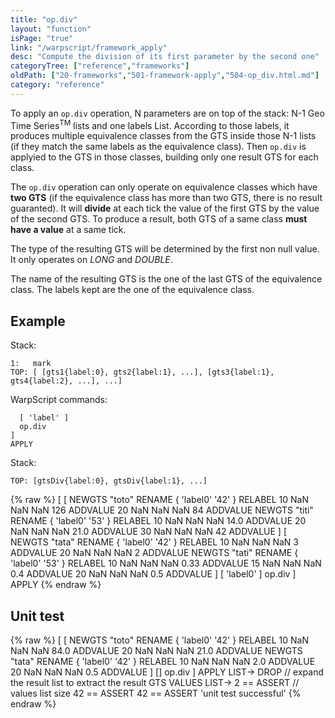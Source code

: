 ```yaml
---
title: "op.div"
layout: "function"
isPage: "true"
link: "/warpscript/framework_apply"
desc: "Compute the division of its first parameter by the second one"
categoryTree: ["reference","frameworks"]
oldPath: ["20-frameworks","501-framework-apply","504-op_div.html.md"]
category: "reference"
---
```


To apply an `op.div` operation, N parameters are on top of the stack: N-1 Geo Time Series<sup>TM</sup> lists and one labels List. According to those labels, it produces multiple equivalence classes from the GTS inside those N-1 lists (if they match the same labels as the equivalence class). Then `op.div` is applyied to the GTS in those classes, building only one result GTS for each class.

The `op.div` operation can only operate on equivalence classes which have **two GTS** (if the equivalence class has more than two GTS, there is no result guaranted). It will **divide** at each tick the value of the first GTS by the value of the second GTS. To produce a result, both GTS of a same class **must have a value** at a same tick.

The type of the resulting GTS will be determined by the first non null value. It only operates on *LONG* and *DOUBLE*.

The name of the resulting GTS is the one of the last GTS of the equivalence class. The labels kept are the one of the equivalence class.

## Example ##

Stack:

    1:   mark
    TOP: [ [gts1{label:0}, gts2{label:1}, ...], [gts3{label:1}, gts4{label:2}, ...], ...]

WarpScript commands:

      [ 'label' ]
      op.div
    ]
    APPLY

Stack: 

    TOP: [gtsDiv{label:0}, gtsDiv{label:1}, ...]

{% raw %}
<warp10-warpscript-widget>
[
  [
    NEWGTS "toto" RENAME 
    { 'label0' '42' } RELABEL
    10 NaN NaN NaN  126 ADDVALUE
    20 NaN NaN NaN  84  ADDVALUE
    NEWGTS "titi" RENAME 
    { 'label0' '53' } RELABEL
    10 NaN NaN NaN  14.0 ADDVALUE
    20 NaN NaN NaN  21.0 ADDVALUE
    30 NaN NaN NaN  42  ADDVALUE
  ]
  [
    NEWGTS "tata" RENAME 
    { 'label0' '42' } RELABEL
    10 NaN NaN NaN  3   ADDVALUE
    20 NaN NaN NaN  2 ADDVALUE
    NEWGTS "tati" RENAME 
    { 'label0' '53' } RELABEL
    10 NaN NaN NaN  0.33 ADDVALUE
    15 NaN NaN NaN  0.4 ADDVALUE
    20 NaN NaN NaN  0.5 ADDVALUE
  ]
  [ 'label0' ]
  op.div
]
APPLY
</warp10-warpscript-widget>
{% endraw %}    


## Unit test ##

{% raw %}
<warp10-warpscript-widget>
[
  [
    NEWGTS "toto" RENAME 
    { 'label0' '42' } RELABEL
    10 NaN NaN NaN  84.0 ADDVALUE
    20 NaN NaN NaN  21.0  ADDVALUE
    NEWGTS "tata" RENAME 
    { 'label0' '42' } RELABEL
    10 NaN NaN NaN  2.0   ADDVALUE
    20 NaN NaN NaN  0.5 ADDVALUE
  ]
  []
  op.div
]
APPLY
LIST-> DROP   // expand the result list to extract the result GTS
VALUES LIST-> 
2 == ASSERT   // values list size
42 == ASSERT
42 == ASSERT
'unit test successful'
</warp10-warpscript-widget>
{% endraw %}        
